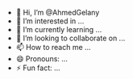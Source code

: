 - 👋 Hi, I’m @AhmedGelany
- 👀 I’m interested in ...
- 🌱 I’m currently learning ...
- 💞️ I’m looking to collaborate on ...
- 📫 How to reach me ...
- 😄 Pronouns: ...
- ⚡ Fun fact: ...

<!---
AhmedGelany/AhmedGelany is a ✨ special ✨ repository because its `README.md` (this file) appears on your GitHub profile.
You can click the Preview link to take a look at your changes.
--->
